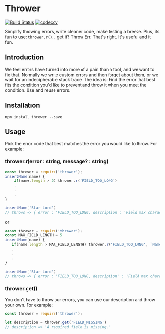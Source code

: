# Thrower
[![Build Status](https://travis-ci.org/hectotruj/thrower.svg?branch=master)](https://travis-ci.org/hectotruj/thrower)
[![codecov](https://codecov.io/gh/hectotruj/thrower/branch/master/graph/badge.svg)](https://codecov.io/gh/hectotruj/thrower) 

Simplify throwing errors, write cleaner code, make testing a breeze. Plus, its fun to use: `thrower.r()`... get it? Throw Err. That's right. It's useful and it fun. 
## Introduction

We feel errors have turned into more of a pain than a tool, and we want to fix that. Normally we write custom errors and then forget about them, or we wait for an indecipherable stack trace. The idea is: Find the error that best fits the condition you'd like to prevent and throw it when you meet the condition. Use and reuse errors.

## Installation
```
npm install thrower --save
```

## Usage
Pick the error code that best matches the error you would like to throw. For example:

### thrower.r(error : string, message? : string)
```js
const thrower = require('thrower');
insertName(name) {
    if(name.length > 5) thrower.r('FIELD_TOO_LONG')
    .
    .
    .
}

insertName('Star Lord')
// throws => { error : 'FIELD_TOO_LONG, description : 'Field max character limit exceeded.', details : 'at insertName(/home/example/index.js:3:10)'}
```

or

 ```js
const thrower = require('thrower');
const MAX_FIELD_LENGTH = 5
insertName(name) {
    if(name.length > MAX_FIELD_LENGTH) thrower.r('FIELD_TOO_LONG', `Name must be less than ${MAX_FILED_LENGTH} chars.`)
    .
    .
    .
}

insertName('Star Lord')
// throws => { error : 'FIELD_TOO_LONG, description' : 'Field max character limit exceeded.', details : 'at insertName(/home/example/index.js:4:10)', message : 'Name must be less than 5 chars.'}
```

### thrower.get()
You don't have to throw our errors, you can use our description and throw your own. For example:

```js
const thrower = require('thrower');

let description = thrower.get('FIELD_MISSING')
// description => 'A required field is missing.'
```
